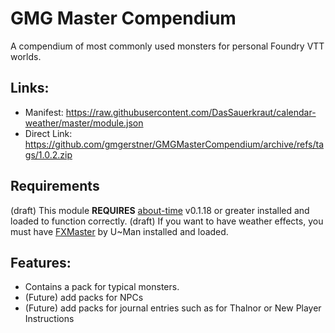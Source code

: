 # GMG Master Compendium

A compendium of most commonly used monsters for personal Foundry VTT worlds.

## Links:
* Manifest: https://raw.githubusercontent.com/DasSauerkraut/calendar-weather/master/module.json
* Direct Link: https://github.com/gmgerstner/GMGMasterCompendium/archive/refs/tags/1.0.2.zip

## Requirements
(draft) This module **REQUIRES** [about-time](https://gitlab.com/tposney/about-time) v0.1.18 or greater installed and loaded to function correctly.
(draft) If you want to have weather effects, you must have [FXMaster](https://gitlab.com/mesfoliesludiques/foundryvtt-fxmaster) by U~Man installed and loaded.

## Features:
* Contains a pack for typical monsters.
* (Future) add packs for NPCs
* (Future) add packs for journal entries such as for Thalnor or New Player Instructions
